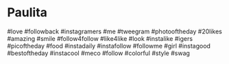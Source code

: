 # Paulita
#love #followback #instagramers #me #tweegram #photooftheday #20likes #amazing #smile #follow4follow #like4like #look #instalike #igers #picoftheday #food #instadaily #instafollow #followme #girl #instagood #bestoftheday #instacool #meco #follow #colorful #style #swag
